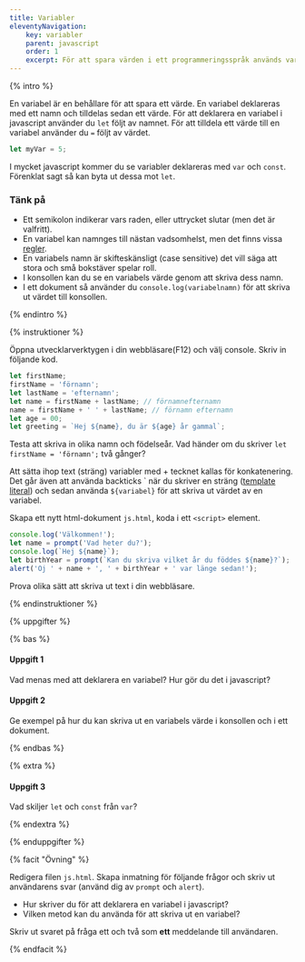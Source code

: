 ```yaml
---
title: Variabler
eleventyNavigation:
    key: variabler
    parent: javascript
    order: 1
    excerpt: För att spara värden i ett programmeringsspråk används variabler.
---
```


{% intro %}

En variabel är en behållare för att spara ett värde. En variabel deklareras med ett namn och tilldelas sedan ett värde.
För att deklarera en variabel i javascript använder du `let` följt av namnet. För att tilldela ett värde till en variabel använder du `=` följt av värdet.

```js
let myVar = 5;
```

I mycket javascript kommer du se variabler deklareras med `var` och `const`. Förenklat sagt så kan byta ut dessa mot `let`.

### Tänk på

-   Ett semikolon indikerar vars raden, eller uttrycket slutar (men det är valfritt).
-   En variabel kan namnges till nästan vadsomhelst, men det finns vissa [regler](https://developer.mozilla.org/en-US/docs/Web/JavaScript/Guide/Grammar_and_types#variables).
-   En variabels namn är skifteskänsligt (case sensitive) det vill säga att stora och små bokstäver spelar roll.
-   I konsollen kan du se en variabels värde genom att skriva dess namn.
-   I ett dokument så använder du `console.log(variabelnamn)` för att skriva ut värdet till konsollen.

{% endintro %}

{% instruktioner %}

Öppna utvecklarverktygen i din webbläsare(F12) och välj console. Skriv in följande kod.

```js
let firstName;
firstName = 'förnamn';
let lastName = 'efternamn';
let name = firstName + lastName; // förnamnefternamn
name = firstName + ' ' + lastName; // förnamn efternamn
let age = 00;
let greeting = `Hej ${name}, du är ${age} år gammal`;
```

Testa att skriva in olika namn och födelseår. Vad händer om du skriver `let firstName = 'förnamn';` två gånger?

Att sätta ihop text (sträng) variabler med + tecknet kallas för konkatenering. Det går även att använda backticks \` när du skriver en sträng ([template literal](https://developer.mozilla.org/en-US/docs/Web/JavaScript/Reference/Template_literals)) och sedan använda `${variabel}` för att skriva ut värdet av en variabel.

Skapa ett nytt html-dokument `js.html`, koda i ett `<script>` element.

```js
console.log('Välkommen!');
let name = prompt('Vad heter du?');
console.log(`Hej ${name}`);
let birthYear = prompt(`Kan du skriva vilket år du föddes ${name}?`);
alert('Oj ' + name + ', ' + birthYear + ' var länge sedan!');
```

Prova olika sätt att skriva ut text i din webbläsare.

{% endinstruktioner %}

{% uppgifter %}

{% bas %}

#### Uppgift 1

Vad menas med att deklarera en variabel? Hur gör du det i javascript?

#### Uppgift 2

Ge exempel på hur du kan skriva ut en variabels värde i konsollen och i ett dokument.

{% endbas %}

{% extra %}

#### Uppgift 3

Vad skiljer `let` och `const` från `var`?

{% endextra %}

{% enduppgifter %}

{% facit "Övning" %}

Redigera filen `js.html`.
Skapa inmatning för följande frågor och skriv ut användarens svar (använd dig av `prompt` och `alert`).

-   Hur skriver du för att deklarera en variabel i javascript?
-   Vilken metod kan du använda för att skriva ut en variabel?

Skriv ut svaret på fråga ett och två som **ett** meddelande till användaren.

{% endfacit %}
